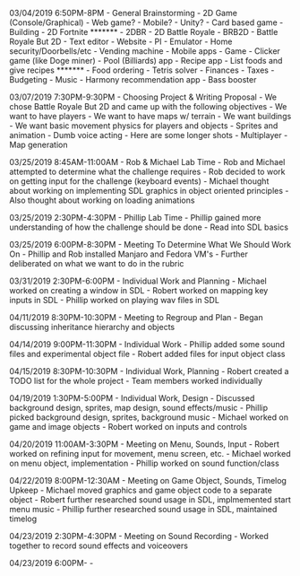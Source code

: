 03/04/2019 6:50PM-8PM - General Brainstorming
    - 2D Game (Console/Graphical)
        - Web game?
        - Mobile?
        - Unity?
        - Card based game
        - Building
        - 2D Fortnite *******
            - 2DBR - 2D Battle Royale
            - BRB2D - Battle Royale But 2D
    - Text editor
    - Website
    - PI
        - Emulator
        - Home security/Doorbells/etc
        - Vending machine
    - Mobile apps
        - Game
            - Clicker game (like Doge miner)
        - Pool (Billiards) app
        - Recipe app
            - List foods and give recipes *******
        - Food ordering
    - Tetris solver
    - Finances
        - Taxes
        - Budgeting
    - Music
        - Harmony recommendation app
        - Bass booster

03/07/2019 7:30PM-9:30PM - Choosing Project & Writing Proposal
    - We chose Battle Royale But 2D and came up with the following objectives
        - We want to have players
        - We want to have maps w/ terrain
        - We want buildings
        - We want basic movement physics for players and objects
        - Sprites and animation
        - Dumb voice acting
        - Here are some longer shots
            - Multiplayer
            - Map generation

03/25/2019 8:45AM-11:00AM - Rob & Michael Lab Time
    - Rob and Michael attempted to determine what the challenge requires
    - Rob decided to work on getting input for the challenge (keyboard events)
    - Michael thought about working on implementing SDL graphics in object oriented principles
    - Also thought about working on loading animations

03/25/2019 2:30PM-4:30PM - Phillip Lab Time
    - Phillip gained more understanding of how the challenge should be done
    - Read into SDL basics

03/25/2019 6:00PM-8:30PM - Meeting To Determine What We Should Work On
    - Phillip and Rob installed Manjaro and Fedora VM's
    - Further deliberated on what we want to do in the rubric

03/31/2019 2:30PM-6:00PM - Individual Work and Planning
    - Michael worked on creating a window in SDL
    - Robert worked on mapping key inputs in SDL
    - Phillip worked on playing wav files in SDL

04/11/2019 8:30PM-10:30PM - Meeting to Regroup and Plan
    - Began discussing inheritance hierarchy and objects

04/14/2019 9:00PM-11:30PM - Individual Work
    - Phillip added some sound files and experimental object file
    - Robert added files for input object class

04/15/2019 8:30PM-10:30PM - Individual Work, Planning
    - Robert created a TODO list for the whole project
    - Team members worked individually

04/19/2019 1:30PM-5:00PM - Individual Work, Design
    - Discussed background design, sprites, map design, sound effects/music
    - Phillip picked background design, sprites, background music
    - Michael worked on game and image objects
    - Robert worked on inputs and controls

04/20/2019 11:00AM-3:30PM - Meeting on Menu, Sounds, Input
    - Robert worked on refining input for movement, menu screen, etc.
    - Michael worked on menu object, implementation
    - Phillip worked on sound function/class

04/22/2019 8:00PM-12:30AM - Meeting on Game Object, Sounds, Timelog Upkeep
    -  Michael moved graphics and game object code to a separate object
    - Robert further researched sound usage in SDL, implmemented start menu music
    - Phillip further researched sound usage in SDL, maintained timelog

04/23/2019 2:30PM-4:30PM - Meeting on Sound Recording
    - Worked together to record sound effects and voiceovers

04/23/2019 6:00PM-
    - 
